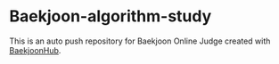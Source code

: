 # Baekjoon-algorithm-study
This is an auto push repository for Baekjoon Online Judge created with [BaekjoonHub](https://github.com/BaekjoonHub/BaekjoonHub).
